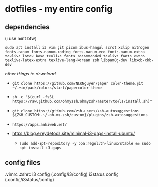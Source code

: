 # dotfiles - my entire config

## dependencies
(i use mint btw)

`sudo apt install i3 vim git picom ibus-hangul scrot xclip nitrogen fonts-nanum fonts-nanum-coding fonts-nanum-eco fonts-nanum-extra texlive-latex-base texlive-fonts-recommended texlive-fonts-extra texlive-latex-extra texlive-lang-korean zsh libpam0g-dev libxcb-xkb-dev`

*other things to download*

- `git clone https://github.com/NLKNguyen/paper color-theme.git ~/.vim/pack/colors/start/papercolor-theme`

- `sh -c "$(curl -fsSL https://raw.github.com/ohmyzsh/ohmyzsh/master/tools/install.sh)"`

- `git clone https://github.com/zsh-users/zsh-autosuggestions ${ZSH_CUSTOM:-~/.oh-my-zsh/custom}/plugins/zsh-autosuggestions`

- `https://apps.ankiweb.net/`

- https://blog.elreydetoda.site/minimal-i3-gaps-install-ubuntu/
  - `sudo add-apt-repository -y ppa:regolith-linux/stable && sudo apt install i3-gaps`

## config files
.vimrc
.zshrc
i3 config (.config/i3/config)
i3status config (.config/i3status/config)
